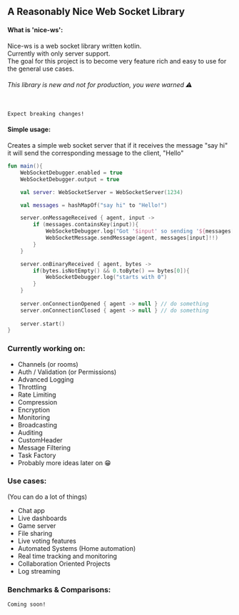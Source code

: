
## A Reasonably Nice Web Socket Library


#### What is 'nice-ws':

Nice-ws is a web socket library written kotlin. \
Currently with only server support. \
The goal for this project is to become very feature rich and easy to use for the general use cases.
######  This library is new and not for production, you were warned ⚠️

\
``` Expect breaking changes! ```
#### Simple usage:
Creates a simple web socket server that if it receives the message "say hi" it will send the corresponding message to the client, "Hello"
```kotlin
fun main(){
    WebSocketDebugger.enabled = true
    WebSocketDebugger.output = true

    val server: WebSocketServer = WebSocketServer(1234)

    val messages = hashMapOf("say hi" to "Hello!")

    server.onMessageReceived { agent, input ->
        if (messages.containsKey(input)){
            WebSocketDebugger.log("Got '$input' so sending '${messages[input]}'")
            WebSocketMessage.sendMessage(agent, messages[input]!!)
        }
    }

    server.onBinaryReceived { agent, bytes ->
        if(bytes.isNotEmpty() && 0.toByte() == bytes[0]){
            WebSocketDebugger.log("starts with 0")
        }
    }
    
    server.onConnectionOpened { agent -> null } // do something
    server.onConnectionClosed { agent -> null } // do something
    
    server.start()
}

```

### Currently working on:
- Channels (or rooms)
- Auth / Validation (or Permissions)
- Advanced Logging
- Throttling
- Rate Limiting
- Compression
- Encryption
- Monitoring
- Broadcasting
- Auditing
- CustomHeader
- Message Filtering
- Task Factory
- Probably more ideas later on 😁


### Use cases:
(You can do a lot of things)
- Chat app
- Live dashboards
- Game server
- File sharing
- Live voting features
- Automated Systems (Home automation)
- Real time tracking and monitoring
- Collaboration Oriented Projects
- Log streaming

### Benchmarks & Comparisons:

```
Coming soon!
```